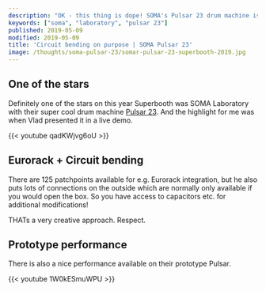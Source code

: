 ```yaml
---
description: "OK - this thing is dope! SOMA's Pulsar 23 drum machine is a bendable, patchable, midi-able super flexible machine with four loopers included."
keywords: ["soma", "laboratory", "pulsar 23"]
published: 2019-05-09
modified: 2019-05-09
title: 'Circuit bending on purpose | SOMA Pulsar 23'
image: /thoughts/soma-pulsar-23/somar-pulsar-23-superbooth-2019.jpg
---
```


## One of the stars

Definitely one of the stars on this year Superbooth was SOMA Laboratory with their super cool drum machine [Pulsar 23](https://somasynths.com/pulsar-23/). And the highlight for me was when Vlad presented it in a live demo.

{{< youtube qadKWjvg6oU >}}

## Eurorack + Circuit bending 

There are 125 patchpoints available for e.g. Eurorack integration, but he also puts lots of connections on the outside which are normally only available if you would open the box. So you have access to capacitors etc. for additional modifications! 

THATs a very creative approach. Respect.

## Prototype performance

There is also a nice performance available on their prototype Pulsar.

{{< youtube 1W0kESmuWPU >}}